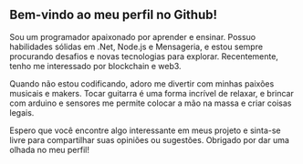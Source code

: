 ## Bem-vindo ao meu perfil no Github!

Sou um programador apaixonado por aprender e ensinar. Possuo habilidades sólidas em .Net, Node.js e Mensageria, e estou sempre procurando desafios e novas tecnologias para explorar. Recentemente, tenho me interessado por blockchain e web3.

Quando não estou codificando, adoro me divertir com minhas paixões musicais e makers. Tocar guitarra é uma forma incrível de relaxar, e brincar com arduino e sensores me permite colocar a mão na massa e criar coisas legais. 

Espero que você encontre algo interessante em meus projeto e sinta-se livre para compartilhar suas opiniões ou sugestões. Obrigado por dar uma olhada no meu perfil!

